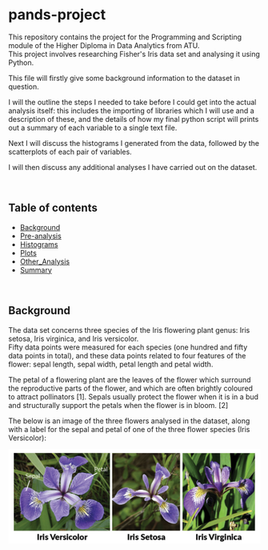 # pands-project

This repository contains the project for the Programming and Scripting module of the Higher Diploma in Data Analytics from ATU.\
This project involves researching Fisher's Iris data set and analysing it using Python.

This file will firstly give some background information to the dataset in question. 

I will the outline the steps I needed to take before I could get into the actual analysis itself: this includes the importing of libraries which I will use and a description of these, and the details of how my final python script will prints out a summary of each variable to a single text file.

Next I will discuss the histograms I generated from the data, followed by the scatterplots of each pair of variables.

I will then discuss any additional analyses I have carried out on the dataset.

&nbsp; 

## Table of contents
* [Background](#background)
* [Pre-analysis](#preanalysis)
* [Histograms](#histograms)
* [Plots](#plots)
* [Other_Analysis](#otheranalysis)
* [Summary](#summary)

&nbsp; 

## Background

The data set concerns three species of the Iris flowering plant genus: Iris setosa, Iris virginica, and Iris versicolor. \
Fifty data points were measured for each species (one hundred and fifty data points in total), and these data points related to four features of the flower: sepal length, sepal width, petal length and petal width. 

The petal of a flowering plant are the leaves of the flower which surround the reproductive parts of the flower, and which are often brightly coloured to attract pollinators [1]. Sepals usually protect the flower when it is in a bud and structurally support the petals when the flower is in bloom. [2]

The below is an image of the three flowers analysed in the dataset, along with a label for the sepal and petal of one of the three flower species (Iris Versicolor):

![image](https://raw.githubusercontent.com/jmce22/pands-project/main/iris_flowers.png)
